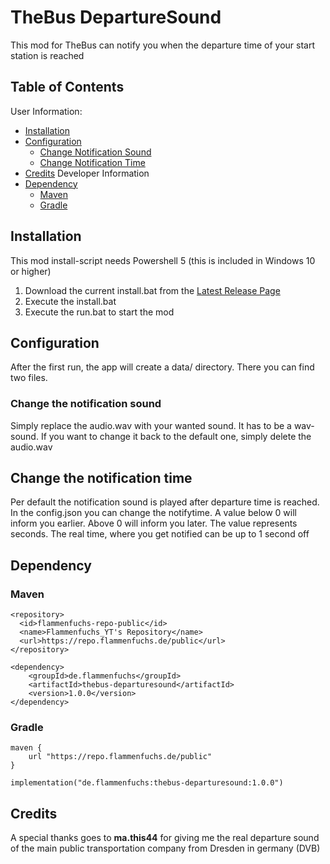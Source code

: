 # TheBus DepartureSound
This mod for TheBus can notify you when the departure time of your start station is reached

## Table of Contents
User Information:
- [Installation](#installation)
- [Configuration](#configuration)
  - [Change Notification Sound](#change-the-notification-sound)
  - [Change Notification Time](#change-the-notification-time)
- [Credits](#credits)
Developer Information
- [Dependency](#dependency)
    - [Maven](#maven)
    - [Gradle](#gradle)


## Installation
This mod install-script needs Powershell 5 (this is included in Windows 10 or higher)
1. Download the current install.bat from the
[Latest Release Page](https://github.com/FlorianWip/thebus-departuresound/releases/latest/)
2. Execute the install.bat
3. Execute the run.bat to start the mod

## Configuration
After the first run, the app will create a data/ directory.
There you can find two files.

### Change the notification sound
Simply replace the audio.wav with your wanted sound. It has to be a wav-sound.
If you want to change it back to the default one, simply delete the audio.wav

## Change the notification time
Per default the notification sound is played after departure time is reached.<br>
In the config.json you can change the notifytime. A value below 0 will inform you earlier.
Above 0 will inform you later. The value represents seconds. The real time, where you get
notified can be up to 1 second off

## Dependency
### Maven
```
<repository>
  <id>flammenfuchs-repo-public</id>
  <name>Flammenfuchs_YT's Repository</name>
  <url>https://repo.flammenfuchs.de/public</url>
</repository>
```
```
<dependency>
    <groupId>de.flammenfuchs</groupId>
    <artifactId>thebus-departuresound</artifactId>
    <version>1.0.0</version>
</dependency>
```
### Gradle
```
maven {
	url "https://repo.flammenfuchs.de/public"
}
```
```
implementation("de.flammenfuchs:thebus-departuresound:1.0.0")
```
## Credits
A special thanks goes to **ma.this44** for giving me the real departure sound of the
main public transportation company from Dresden in germany (DVB) 